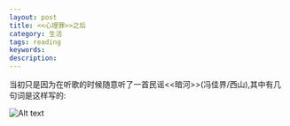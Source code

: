 ```yaml
---
layout: post
title: <<心理罪>>之后
category: 生活
tags: reading
keywords:
description:
---
```


当初只是因为在听歌的时候随意听了一首民谣<<暗河>>(冯佳界/西山),其中有几句词是这样写的:

![Alt text](https://dn-yeungben.qbox.me/public/img/life/anhe.jpg)






